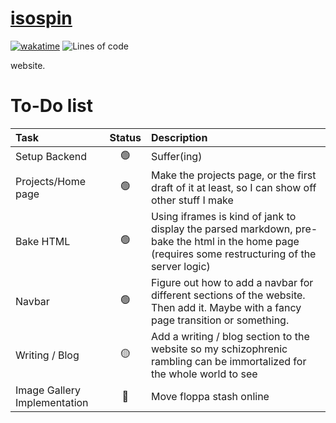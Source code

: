 # [isospin](https://isospin.dev)

[![wakatime](https://wakatime.com/badge/user/4b6581a3-5d2c-4e5d-9be1-63e7bb07270d/project/7867fba2-41b6-4e7c-9f9b-c37d18db6a65.svg)](https://wakatime.com/badge/user/4b6581a3-5d2c-4e5d-9be1-63e7bb07270d/project/7867fba2-41b6-4e7c-9f9b-c37d18db6a65) ![Lines of code](https://img.shields.io/tokei/lines/github/aspiringLich/isospin)

website.

# To-Do list
| Task | Status | Description |
|:---|:-:|:------------|
|Setup Backend|🟢|Suffer(ing)|
|Projects/Home page|🟢|Make the projects page, or the first draft of it at least, so I can show off other stuff I make|
|Bake HTML|🟢|Using iframes is kind of jank to display the parsed markdown, pre-bake the html in the home page (requires some restructuring of the server logic)|
|Navbar|🟢|Figure out how to add a navbar for different sections of the website. Then add it. Maybe with a fancy page transition or something.|
|Writing / Blog|🟡|Add a writing / blog section to the website so my schizophrenic rambling can be immortalized for the whole world to see|
|Image Gallery Implementation|🔵|Move floppa stash online|
